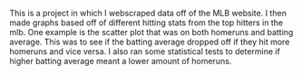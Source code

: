 This is a project in which I webscraped data off of the MLB website. I then made graphs based off of different hitting stats from the top hitters in the mlb. One example is the scatter plot that was on both homeruns and batting average. This was to see if the batting average dropped off if they hit more homeruns and vice versa. I also ran some statistical tests to determine if higher batting average meant a lower amount of homeruns. 
